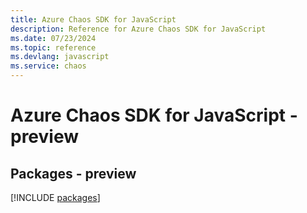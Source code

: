 ```yaml
---
title: Azure Chaos SDK for JavaScript
description: Reference for Azure Chaos SDK for JavaScript
ms.date: 07/23/2024
ms.topic: reference
ms.devlang: javascript
ms.service: chaos
---
```

# Azure Chaos SDK for JavaScript - preview
## Packages - preview
[!INCLUDE [packages](chaos-index.md)]